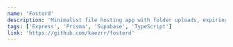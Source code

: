 ```yaml
---
name: 'Fosterd'
description: 'Minimalist file hosting app with folder uploads, expiring public links, and Supabase-based storage.'
tags: ['Express', 'Prisma', 'Supabase', 'TypeScript']
link: 'https://github.com/kaezrr/fosterd'
---
```

